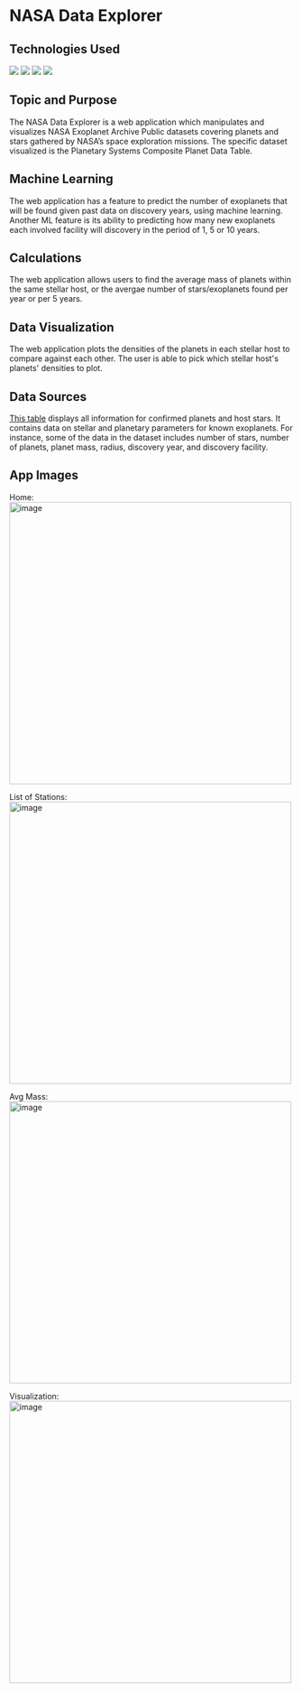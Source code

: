 NASA Data Explorer
===============
Technologies Used
-----------------
<img src="https://img.shields.io/badge/Python-FFD43B?style=for-the-badge&logo=python&logoColor=blue"> <img src="https://img.shields.io/badge/scikit_learn-F7931E?style=for-the-badge&logo=scikit-learn&logoColor=white"> <img src="https://img.shields.io/badge/Pandas-2C2D72?style=for-the-badge&logo=pandas&logoColor=white"> <img src="https://img.shields.io/badge/HTML5-E34F26?style=for-the-badge&logo=html5&logoColor=white">

Topic and Purpose
----------------------
The NASA Data Explorer is a web application which manipulates and visualizes NASA Exoplanet Archive Public datasets covering planets and stars gathered by NASA’s space exploration missions. The specific dataset visualized is the Planetary Systems Composite Planet Data Table.

Machine Learning
---------------------
The web application has a feature to predict the number of exoplanets that will be found given past data on discovery years, using machine learning. Another ML feature is its ability to predicting how many new exoplanets each involved facility will discovery in the period of 1, 5 or 10 years. 

Calculations
----------------
The web application allows users to find the average mass of planets within the same stellar host, or the avergae number of stars/exoplanets found per year or per 5 years. 

Data Visualization
----------------------
The web application plots the densities of the planets in each stellar host to compare against each other. The user is able to pick which stellar host's planets' densities to plot.

Data Sources
--------
[This table](https://exoplanetarchive.ipac.caltech.edu/cgi-bin/TblView/nph-tblView?app=ExoTbls&config=PSCompPars) displays all information for confirmed planets and host stars. It contains data on stellar and planetary parameters for known exoplanets. For instance, some of the data in the dataset includes number of stars, number of planets, planet mass, radius, discovery year, and discovery facility. 

App Images
-----------

Home: <img width="500" alt="image" src="https://github.com/lyengoian/NASA-Data-Exploration/assets/97694867/9f3ec54d-6289-4f66-b3ee-41976ad63729">

List of Stations: <img width="500" alt="image" src="https://github.com/lyengoian/NASA-Data-Exploration/assets/97694867/8f6445e4-f8b8-490a-9d88-2a4f83b1d591">

Avg Mass: <img width="500" alt="image" src="https://github.com/lyengoian/NASA-Data-Exploration/assets/97694867/138db9aa-20cf-4fd4-9673-2a593defb420">

Visualization: <img width="500" alt="image" src="https://github.com/lyengoian/NASA-Data-Exploration/assets/97694867/d0204599-9d55-4ddb-b2fa-8e93710f6baf">


